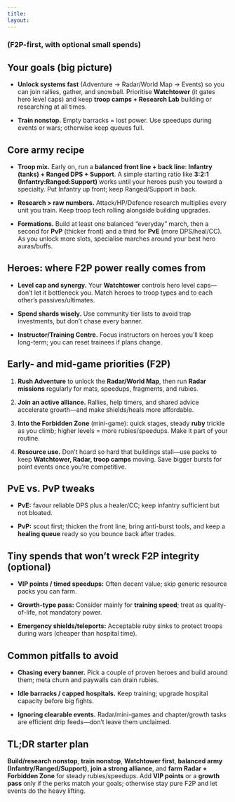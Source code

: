 ```yaml
---
title:
layout:
---
```


### (F2P-first, with optional small spends)

## Your goals (big picture)

- **Unlock systems fast** (Adventure → Radar/World Map → Events) so you can join rallies, gather, and snowball. Prioritise **Watchtower** (it gates hero level caps) and keep **troop camps + Research Lab** building or researching at all times.
    
- **Train nonstop.** Empty barracks = lost power. Use speedups during events or wars; otherwise keep queues full.
    

## Core army recipe

- **Troop mix.** Early on, run a **balanced front line + back line**: **Infantry (tanks) + Ranged DPS + Support**. A simple starting ratio like **3:2:1 (Infantry:Ranged:Support)** works until your heroes push you toward a specialty. Put Infantry up front; keep Ranged/Support in back.
    
- **Research > raw numbers.** Attack/HP/Defence research multiplies every unit you train. Keep troop tech rolling alongside building upgrades.
    
- **Formations.** Build at least one balanced “everyday” march, then a second for **PvP** (thicker front) and a third for **PvE** (more DPS/heal/CC). As you unlock more slots, specialise marches around your best hero auras/buffs.
    

## Heroes: where F2P power really comes from

- **Level cap and synergy.** Your **Watchtower** controls hero level caps—don’t let it bottleneck you. Match heroes to troop types and to each other’s passives/ultimates.
    
- **Spend shards wisely.** Use community tier lists to avoid trap investments, but don’t chase every banner.
    
- **Instructor/Training Centre.** Focus instructors on heroes you’ll keep long-term; you can reset trainees if plans change.
    

## Early- and mid-game priorities (F2P)

1. **Rush Adventure** to unlock the **Radar/World Map**, then run **Radar missions** regularly for mats, speedups, fragments, and rubies.
    
2. **Join an active alliance.** Rallies, help timers, and shared advice accelerate growth—and make shields/heals more affordable.
    
3. **Into the Forbidden Zone** (mini-game): quick stages, steady **ruby** trickle as you climb; higher levels = more rubies/speedups. Make it part of your routine.
    
4. **Resource use.** Don’t hoard so hard that buildings stall—use packs to keep **Watchtower, Radar, troop camps** moving. Save bigger bursts for point events once you’re competitive.
    

## PvE vs. PvP tweaks

- **PvE:** favour reliable DPS plus a healer/CC; keep infantry sufficient but not bloated.
    
- **PvP:** scout first; thicken the front line, bring anti-burst tools, and keep a **healing queue** ready so you bounce back after trades.
    

## Tiny spends that won’t wreck F2P integrity (optional)

- **VIP points / timed speedups:** Often decent value; skip generic resource packs you can farm.
    
- **Growth-type pass:** Consider mainly for **training speed**; treat as quality-of-life, not mandatory power.
    
- **Emergency shields/teleports:** Acceptable ruby sinks to protect troops during wars (cheaper than hospital time).
    

## Common pitfalls to avoid

- **Chasing every banner.** Pick a couple of proven heroes and build around them; meta churn and paywalls can drain rubies.
    
- **Idle barracks / capped hospitals.** Keep training; upgrade hospital capacity before big fights.
    
- **Ignoring clearable events.** Radar/mini-games and chapter/growth tasks are efficient drip feeds—don’t leave them unclaimed.
    

## TL;DR starter plan

**Build/research nonstop**, **train nonstop**, **Watchtower first**, **balanced army (Infantry/Ranged/Support)**, **join a strong alliance**, and **farm Radar + Forbidden Zone** for steady rubies/speedups. Add **VIP points** or a **growth pass** only if the perks match your goals; otherwise stay pure F2P and let events do the heavy lifting.